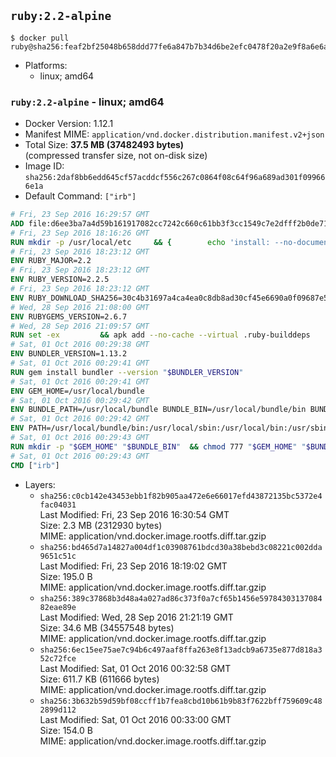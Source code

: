 ## `ruby:2.2-alpine`

```console
$ docker pull ruby@sha256:feaf2bf25048b658ddd77fe6a847b7b34d6be2efc0478f20a2e9f8a6e6ac4ef6
```

-	Platforms:
	-	linux; amd64

### `ruby:2.2-alpine` - linux; amd64

-	Docker Version: 1.12.1
-	Manifest MIME: `application/vnd.docker.distribution.manifest.v2+json`
-	Total Size: **37.5 MB (37482493 bytes)**  
	(compressed transfer size, not on-disk size)
-	Image ID: `sha256:2daf8bb6edd645cf57acddcf556c267c0864f08c64f96a689ad301f099666e1a`
-	Default Command: `["irb"]`

```dockerfile
# Fri, 23 Sep 2016 16:29:57 GMT
ADD file:d6ee3ba7a4d59b161917082cc7242c660c61bb3f3cc1549c7e2dfff2b0de7104 in / 
# Fri, 23 Sep 2016 18:16:26 GMT
RUN mkdir -p /usr/local/etc 	&& { 		echo 'install: --no-document'; 		echo 'update: --no-document'; 	} >> /usr/local/etc/gemrc
# Fri, 23 Sep 2016 18:23:12 GMT
ENV RUBY_MAJOR=2.2
# Fri, 23 Sep 2016 18:23:12 GMT
ENV RUBY_VERSION=2.2.5
# Fri, 23 Sep 2016 18:23:12 GMT
ENV RUBY_DOWNLOAD_SHA256=30c4b31697a4ca4ea0c8db8ad30cf45e6690a0f09687e5d483c933c03ca335e3
# Wed, 28 Sep 2016 21:08:00 GMT
ENV RUBYGEMS_VERSION=2.6.7
# Wed, 28 Sep 2016 21:09:57 GMT
RUN set -ex 		&& apk add --no-cache --virtual .ruby-builddeps 		autoconf 		bison 		bzip2 		bzip2-dev 		ca-certificates 		coreutils 		gcc 		gdbm-dev 		glib-dev 		libc-dev 		libffi-dev 		libxml2-dev 		libxslt-dev 		linux-headers 		make 		ncurses-dev 		openssl 		openssl-dev 		procps 		readline-dev 		ruby 		tar 		yaml-dev 		zlib-dev 		&& wget -O ruby.tar.gz "https://cache.ruby-lang.org/pub/ruby/$RUBY_MAJOR/ruby-$RUBY_VERSION.tar.gz" 	&& echo "$RUBY_DOWNLOAD_SHA256 *ruby.tar.gz" | sha256sum -c - 		&& mkdir -p /usr/src/ruby 	&& tar -xzf ruby.tar.gz -C /usr/src/ruby --strip-components=1 	&& rm ruby.tar.gz 		&& cd /usr/src/ruby 		&& { 		echo '#define ENABLE_PATH_CHECK 0'; 		echo; 		cat file.c; 	} > file.c.new 	&& mv file.c.new file.c 		&& autoconf 	&& ac_cv_func_isnan=yes ac_cv_func_isinf=yes 		./configure --disable-install-doc 	&& make -j"$(getconf _NPROCESSORS_ONLN)" 	&& make install 		&& runDeps="$( 		scanelf --needed --nobanner --recursive /usr/local 			| awk '{ gsub(/,/, "\nso:", $2); print "so:" $2 }' 			| sort -u 			| xargs -r apk info --installed 			| sort -u 	)" 	&& apk add --virtual .ruby-rundeps $runDeps 		bzip2 		ca-certificates 		libffi-dev 		openssl-dev 		yaml-dev 		procps 		zlib-dev 	&& apk del .ruby-builddeps 	&& cd / 	&& rm -r /usr/src/ruby 		&& gem update --system "$RUBYGEMS_VERSION"
# Sat, 01 Oct 2016 00:29:38 GMT
ENV BUNDLER_VERSION=1.13.2
# Sat, 01 Oct 2016 00:29:41 GMT
RUN gem install bundler --version "$BUNDLER_VERSION"
# Sat, 01 Oct 2016 00:29:41 GMT
ENV GEM_HOME=/usr/local/bundle
# Sat, 01 Oct 2016 00:29:42 GMT
ENV BUNDLE_PATH=/usr/local/bundle BUNDLE_BIN=/usr/local/bundle/bin BUNDLE_SILENCE_ROOT_WARNING=1 BUNDLE_APP_CONFIG=/usr/local/bundle
# Sat, 01 Oct 2016 00:29:42 GMT
ENV PATH=/usr/local/bundle/bin:/usr/local/sbin:/usr/local/bin:/usr/sbin:/usr/bin:/sbin:/bin
# Sat, 01 Oct 2016 00:29:43 GMT
RUN mkdir -p "$GEM_HOME" "$BUNDLE_BIN" 	&& chmod 777 "$GEM_HOME" "$BUNDLE_BIN"
# Sat, 01 Oct 2016 00:29:43 GMT
CMD ["irb"]
```

-	Layers:
	-	`sha256:c0cb142e43453ebb1f82b905aa472e6e66017efd43872135bc5372e4fac04031`  
		Last Modified: Fri, 23 Sep 2016 16:30:54 GMT  
		Size: 2.3 MB (2312930 bytes)  
		MIME: application/vnd.docker.image.rootfs.diff.tar.gzip
	-	`sha256:bd465d7a14827a004df1c03908761bdcd30a38bebd3c08221c002dda9651c51c`  
		Last Modified: Fri, 23 Sep 2016 18:19:02 GMT  
		Size: 195.0 B  
		MIME: application/vnd.docker.image.rootfs.diff.tar.gzip
	-	`sha256:389c37868b3d48a4a027ad86c373f0a7cf65b1456e5978430313708482eae89e`  
		Last Modified: Wed, 28 Sep 2016 21:21:19 GMT  
		Size: 34.6 MB (34557548 bytes)  
		MIME: application/vnd.docker.image.rootfs.diff.tar.gzip
	-	`sha256:6ec15ee75ae7c94b6c497aaf8ffa263e8f13adcb9a6735e877d818a352c72fce`  
		Last Modified: Sat, 01 Oct 2016 00:32:58 GMT  
		Size: 611.7 KB (611666 bytes)  
		MIME: application/vnd.docker.image.rootfs.diff.tar.gzip
	-	`sha256:3b632b59d59bf08ccff1b7fea8cbd10b61b9b83f7622bff759609c482899d112`  
		Last Modified: Sat, 01 Oct 2016 00:33:00 GMT  
		Size: 154.0 B  
		MIME: application/vnd.docker.image.rootfs.diff.tar.gzip
